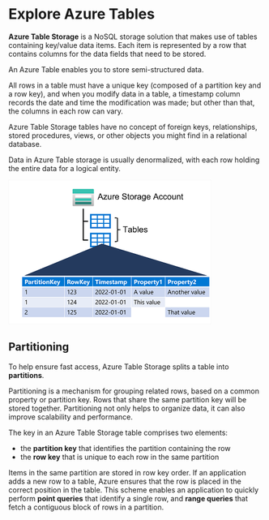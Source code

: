 # Explore Azure Tables

**Azure Table Storage** is a NoSQL storage solution that makes use of tables containing key/value data items. Each item is represented by a row that contains columns for the data fields that need to be stored.

An Azure Table enables you to store semi-structured data. 

All rows in a table must have a unique key (composed of a partition key and a row key), and when you modify data in a table, a timestamp column records the date and time the modification was made; but other than that, the columns in each row can vary. 

Azure Table Storage tables have no concept of foreign keys, relationships, stored procedures, views, or other objects you might find in a relational database. 

Data in Azure Table storage is usually denormalized, with each row holding the entire data for a logical entity. 

![Azure Tables](azure_tables.png)

## Partitioning

To help ensure fast access, Azure Table Storage splits a table into **partitions**. 

Partitioning is a mechanism for grouping related rows, based on a common property or partition key. Rows that share the same partition key will be stored together. Partitioning not only helps to organize data, it can also improve scalability and performance.

The key in an Azure Table Storage table comprises two elements:
- the **partition key** that identifies the partition containing the row
- the **row key** that is unique to each row in the same partition

Items in the same partition are stored in row key order. If an application adds a new row to a table, Azure ensures that the row is placed in the correct position in the table. This scheme enables an application to quickly perform **point queries** that identify a single row, and **range queries** that fetch a contiguous block of rows in a partition.


